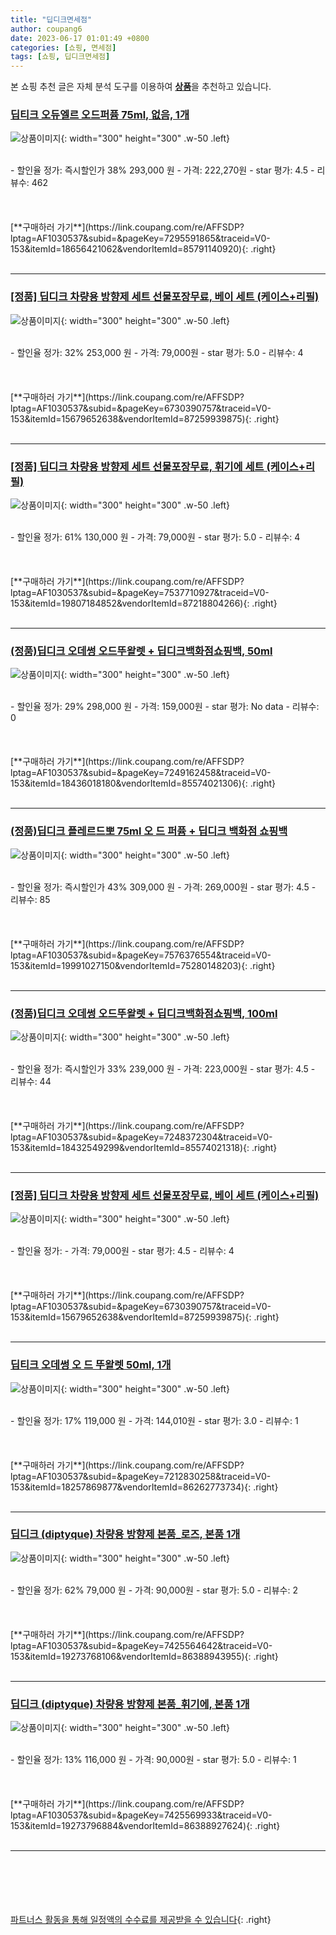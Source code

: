 ```yaml
---
title: "딥디크면세점"
author: coupang6
date: 2023-06-17 01:01:49 +0800
categories: [쇼핑, 면세점]
tags: [쇼핑, 딥디크면세점]
---
```


본 쇼핑 추천 글은 자체 분석 도구를 이용하여 [**상품**](https://link.coupang.com/a/bao1ui)을 추천하고 있습니다.

### [딥티크 오듀엘르 오드퍼퓸 75ml, 없음, 1개](https://link.coupang.com/re/AFFSDP?lptag=AF1030537&subid=&pageKey=7295591865&traceid=V0-153&itemId=18656421062&vendorItemId=85791140920)

![상품이미지](https://thumbnail7.coupangcdn.com/thumbnails/remote/230x230ex/image/vendor_inventory/7111/bdcc06cf96bf2fa1300c565b9e6ebd175616eb438c872706c1a81116056e.jpg){: width="300" height="300" .w-50 .left}


<br>
- 할인율 정가: 즉시할인가 38%  293,000   원
- 가격: 222,270원
- star 평가: 4.5
- 리뷰수: 462
<br>
<br>
<br>
<br>
[**구매하러 가기**](https://link.coupang.com/re/AFFSDP?lptag=AF1030537&subid=&pageKey=7295591865&traceid=V0-153&itemId=18656421062&vendorItemId=85791140920){: .right}
<br>
<br>

---

### [[정품] 딥디크 차량용 방향제 세트 선물포장무료, 베이 세트 (케이스+리필)](https://link.coupang.com/re/AFFSDP?lptag=AF1030537&subid=&pageKey=6730390757&traceid=V0-153&itemId=15679652638&vendorItemId=87259939875)

![상품이미지](https://thumbnail7.coupangcdn.com/thumbnails/remote/230x230ex/image/vendor_inventory/e5d3/8eeceb505975aac3ea1123997ec0db4eb0aa896328470350b5fffa604f00.jpg){: width="300" height="300" .w-50 .left}


<br>
- 할인율 정가: 32%  253,000   원
- 가격: 79,000원
- star 평가: 5.0
- 리뷰수: 4
<br>
<br>
<br>
<br>
[**구매하러 가기**](https://link.coupang.com/re/AFFSDP?lptag=AF1030537&subid=&pageKey=6730390757&traceid=V0-153&itemId=15679652638&vendorItemId=87259939875){: .right}
<br>
<br>

---

### [[정품] 딥디크 차량용 방향제 세트 선물포장무료, 휘기에 세트 (케이스+리필)](https://link.coupang.com/re/AFFSDP?lptag=AF1030537&subid=&pageKey=7537710927&traceid=V0-153&itemId=19807184852&vendorItemId=87218804266)

![상품이미지](https://thumbnail7.coupangcdn.com/thumbnails/remote/230x230ex/image/vendor_inventory/e3a3/13cc62e27aa597faf254930ffe3b0a945909fb9e40031e2fb9a3cb9aee0c.png){: width="300" height="300" .w-50 .left}


<br>
- 할인율 정가: 61%  130,000   원
- 가격: 79,000원
- star 평가: 5.0
- 리뷰수: 4
<br>
<br>
<br>
<br>
[**구매하러 가기**](https://link.coupang.com/re/AFFSDP?lptag=AF1030537&subid=&pageKey=7537710927&traceid=V0-153&itemId=19807184852&vendorItemId=87218804266){: .right}
<br>
<br>

---

### [(정품)딥디크 오데썽 오드뚜왈렛 + 딥디크백화점쇼핑백, 50ml](https://link.coupang.com/re/AFFSDP?lptag=AF1030537&subid=&pageKey=7249162458&traceid=V0-153&itemId=18436018180&vendorItemId=85574021306)

![상품이미지](https://thumbnail8.coupangcdn.com/thumbnails/remote/230x230ex/image/vendor_inventory/5ced/f0cb4a91ac9f9a4b161ff99fe665f8036b18c63e7f4f7369e093254e9a00.jpg){: width="300" height="300" .w-50 .left}


<br>
- 할인율 정가: 29%  298,000   원
- 가격: 159,000원
- star 평가: No data
- 리뷰수: 0
<br>
<br>
<br>
<br>
[**구매하러 가기**](https://link.coupang.com/re/AFFSDP?lptag=AF1030537&subid=&pageKey=7249162458&traceid=V0-153&itemId=18436018180&vendorItemId=85574021306){: .right}
<br>
<br>

---

### [(정품)딥디크 플레르드뽀 75ml 오 드 퍼퓸 + 딥디크 백화점 쇼핑백](https://link.coupang.com/re/AFFSDP?lptag=AF1030537&subid=&pageKey=7576376554&traceid=V0-153&itemId=19991027150&vendorItemId=75280148203)

![상품이미지](https://thumbnail9.coupangcdn.com/thumbnails/remote/230x230ex/image/vendor_inventory/5eed/1feb8f9b14a8d8a88de7068acbe30fcc811962a664ba60d481343b3a13c7.jpg){: width="300" height="300" .w-50 .left}


<br>
- 할인율 정가: 즉시할인가 43%  309,000   원
- 가격: 269,000원
- star 평가: 4.5
- 리뷰수: 85
<br>
<br>
<br>
<br>
[**구매하러 가기**](https://link.coupang.com/re/AFFSDP?lptag=AF1030537&subid=&pageKey=7576376554&traceid=V0-153&itemId=19991027150&vendorItemId=75280148203){: .right}
<br>
<br>

---

### [(정품)딥디크 오데썽 오드뚜왈렛 + 딥디크백화점쇼핑백, 100ml](https://link.coupang.com/re/AFFSDP?lptag=AF1030537&subid=&pageKey=7248372304&traceid=V0-153&itemId=18432549299&vendorItemId=85574021318)

![상품이미지](https://thumbnail8.coupangcdn.com/thumbnails/remote/230x230ex/image/vendor_inventory/5ced/f0cb4a91ac9f9a4b161ff99fe665f8036b18c63e7f4f7369e093254e9a00.jpg){: width="300" height="300" .w-50 .left}


<br>
- 할인율 정가: 즉시할인가 33%  239,000   원
- 가격: 223,000원
- star 평가: 4.5
- 리뷰수: 44
<br>
<br>
<br>
<br>
[**구매하러 가기**](https://link.coupang.com/re/AFFSDP?lptag=AF1030537&subid=&pageKey=7248372304&traceid=V0-153&itemId=18432549299&vendorItemId=85574021318){: .right}
<br>
<br>

---

### [[정품] 딥디크 차량용 방향제 세트 선물포장무료, 베이 세트 (케이스+리필)](https://link.coupang.com/re/AFFSDP?lptag=AF1030537&subid=&pageKey=6730390757&traceid=V0-153&itemId=15679652638&vendorItemId=87259939875)

![상품이미지](https://thumbnail7.coupangcdn.com/thumbnails/remote/230x230ex/image/vendor_inventory/e5d3/8eeceb505975aac3ea1123997ec0db4eb0aa896328470350b5fffa604f00.jpg){: width="300" height="300" .w-50 .left}


<br>
- 할인율 정가: 
- 가격: 79,000원
- star 평가: 4.5
- 리뷰수: 4
<br>
<br>
<br>
<br>
[**구매하러 가기**](https://link.coupang.com/re/AFFSDP?lptag=AF1030537&subid=&pageKey=6730390757&traceid=V0-153&itemId=15679652638&vendorItemId=87259939875){: .right}
<br>
<br>

---

### [딥티크 오데썽 오 드 뚜왈렛 50ml, 1개](https://link.coupang.com/re/AFFSDP?lptag=AF1030537&subid=&pageKey=7212830258&traceid=V0-153&itemId=18257869877&vendorItemId=86262773734)

![상품이미지](https://thumbnail9.coupangcdn.com/thumbnails/remote/230x230ex/image/vendor_inventory/48b1/3d4f6c2a35ff2425727fe4b8e0dfc480d9a62920018443ba786e40e1672b.jpg){: width="300" height="300" .w-50 .left}


<br>
- 할인율 정가: 17%  119,000   원
- 가격: 144,010원
- star 평가: 3.0
- 리뷰수: 1
<br>
<br>
<br>
<br>
[**구매하러 가기**](https://link.coupang.com/re/AFFSDP?lptag=AF1030537&subid=&pageKey=7212830258&traceid=V0-153&itemId=18257869877&vendorItemId=86262773734){: .right}
<br>
<br>

---

### [딥디크 (diptyque) 차량용 방향제 본품_로즈, 본품 1개](https://link.coupang.com/re/AFFSDP?lptag=AF1030537&subid=&pageKey=7425564642&traceid=V0-153&itemId=19273768106&vendorItemId=86388943955)

![상품이미지](https://thumbnail6.coupangcdn.com/thumbnails/remote/230x230ex/image/vendor_inventory/57c6/52f5cc0a79cd4e7b0b433e4f3f1e191160b3a35fc4a492c28c532d0a3714.jpg){: width="300" height="300" .w-50 .left}


<br>
- 할인율 정가: 62%  79,000   원
- 가격: 90,000원
- star 평가: 5.0
- 리뷰수: 2
<br>
<br>
<br>
<br>
[**구매하러 가기**](https://link.coupang.com/re/AFFSDP?lptag=AF1030537&subid=&pageKey=7425564642&traceid=V0-153&itemId=19273768106&vendorItemId=86388943955){: .right}
<br>
<br>

---

### [딥디크 (diptyque) 차량용 방향제 본품_휘기에, 본품 1개](https://link.coupang.com/re/AFFSDP?lptag=AF1030537&subid=&pageKey=7425569933&traceid=V0-153&itemId=19273796884&vendorItemId=86388927624)

![상품이미지](https://thumbnail9.coupangcdn.com/thumbnails/remote/230x230ex/image/vendor_inventory/305a/3409f7674ccf8f2a349894f84506beb86f3b3208df48ba3d19fb65cb74ef.jpg){: width="300" height="300" .w-50 .left}


<br>
- 할인율 정가: 13%  116,000   원
- 가격: 90,000원
- star 평가: 5.0
- 리뷰수: 1
<br>
<br>
<br>
<br>
[**구매하러 가기**](https://link.coupang.com/re/AFFSDP?lptag=AF1030537&subid=&pageKey=7425569933&traceid=V0-153&itemId=19273796884&vendorItemId=86388927624){: .right}
<br>
<br>

---
<br><br><br><br><br> [파트너스 활동을 통해 일정액의 수수료를 제공받을 수 있습니다](https://link.coupang.com/a/bao1ui){: .right}